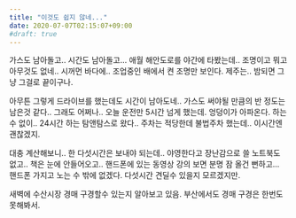 ```yaml
---
title: "이것도 쉽지 않네..."
date: 2020-07-07T02:15:07+09:00
#draft: true
---
```

가스도 남아돌고.. 시간도 남아돌고... 애월 해안도로를 야간에
타봤는데.. 조명이고 뭐고 아무것도 없네.. 시꺼먼 바다에..
조업중인 배에서 켠 조명만 보인다. 제주는.. 밤되면 그냥 그걸로
끝이구나.

아무튼 그렇게 드라이브를 했는데도 시간이 남아도네.. 가스도
써야될 만큼의 반 정도는 남은것 같다.. 그래도 어쩌나.. 오늘
운전만 5시간 넘게 했는데. 엉덩이가 아파온다. 하는수 없이..
24시간 하는 탐앤탐스로 왔다.. 주차는 적당한데 불법주차 했는데..
이시간엔 괜찮겠지. 

대충 계산해보니.. 한 다섯시간은 보내야 되는데.. 야영한다고
장난감으로 쓸 노트북도 없고.. 책은 눈에 안들어오고.. 핸드폰에
있는 동영상 강의 보면 분명 잠 올건 뻔하고... 핸드폰 가지고
노는 수 밖에 없겠다. 다섯시간 견딜수 있을지 모르겠지만.

새벽에 수산시장 경매 구경할수 있는지 알아보고 있음. 부산에서도
경매 구경은 한번도 못해봐서.
